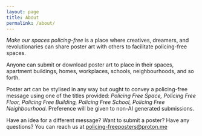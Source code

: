 ```yaml
---
layout: page
title: About
permalink: /about/
---
```


*Make our spaces policing-free* is a place where creatives, dreamers, and revolutionaries can share poster art with others to facilitate policing-free spaces. 

Anyone can submit or download poster art to place in their spaces, apartment buildings, homes, workplaces, schools, neighbourhoods, and so forth.

Poster art can be stylised in any way but ought to convey a policing-free message using one of the titles provided: *Policing Free Space, Policing Free Floor, Policing Free Building, Policing Free School, Policing Free Neighbourhood*. Preference will be given to non-AI generated submissions. 

Have an idea for a different message? Want to submit a poster? Have any questions? You can reach us at policing-freeposters@proton.me 
